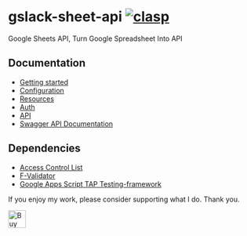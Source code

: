 # gslack-sheet-api [![clasp](https://img.shields.io/badge/built%20with-clasp-4285f4.svg)](https://github.com/google/clasp)

Google Sheets API, Turn Google Spreadsheet Into API

## Documentation

- [Getting started](docs/getting-started.md)
- [Configuration](docs/configuration.md)
- [Resources](docs/resources.md)
- [Auth](docs/auth.md)
- [API](docs/api.md)
- [Swagger API Documentation](docs/swagger.md)

## Dependencies

- [Access Control List](https://github.com/TechTeamer/acl)
- [F-Validator](https://github.com/FallenMax/f-validator)
- [Google Apps Script TAP Testing-framework](https://github.com/huan/gast)

 If you enjoy my work, please consider supporting what I do. Thank you.

<a href='https://ko-fi.com/siquylee' target='_blank'><img height='36' style='border:0px;height:36px;' src='https://az743702.vo.msecnd.net/cdn/kofi2.png?v=0' border='0' alt='Buy Me a Coffee at ko-fi.com' /></a>